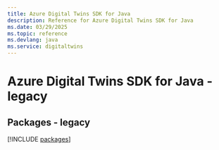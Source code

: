 ```yaml
---
title: Azure Digital Twins SDK for Java
description: Reference for Azure Digital Twins SDK for Java
ms.date: 03/29/2025
ms.topic: reference
ms.devlang: java
ms.service: digitaltwins
---
```

# Azure Digital Twins SDK for Java - legacy
## Packages - legacy
[!INCLUDE [packages](digital-twins-index.md)]